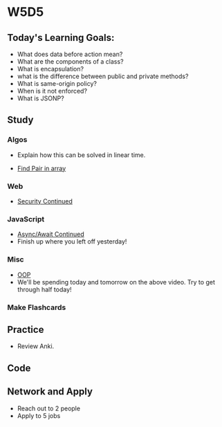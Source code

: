 # W5D5

## Today's Learning Goals:

- What does data before action mean?
- What are the components of a class?
- What is encapsulation?
- what is the difference between public and private methods?
- What is same-origin policy?
- When is it not enforced?
- What is JSONP?

## Study

### Algos
- Explain how this can be solved in linear time.
* [Find Pair in array](https://www.geeksforgeeks.org/given-sorted-array-number-x-find-pair-array-whose-sum-closest-x/)

### Web

* [Security Continued](https://www.youtube.com/watch?v=zlTVcNxg38c)

### JavaScript

* [Async/Await Continued](https://javascript.info/async-await)
* Finish up where you left off yesterday!

### Misc

* [OOP](https://www.youtube.com/watch?v=lbXsrHGhBAU)
* We'll be spending today and tomorrow on the above video. Try to get through half today!

### Make Flashcards

## Practice

* Review Anki.

## Code

## Network and Apply

* Reach out to 2 people
* Apply to 5 jobs
